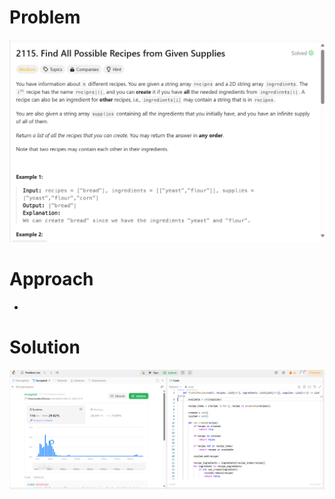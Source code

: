 # Problem
![Problem Description](https://github.com/praiseorji4/leetcode-daily/blob/main/solutions/2025-03/day21/images/problem.png?raw=true)

# Approach
- 

# Solution
![Submission Results](https://github.com/praiseorji4/leetcode-daily/blob/main/solutions/2025-03/day21/images/submission.png?raw=true)